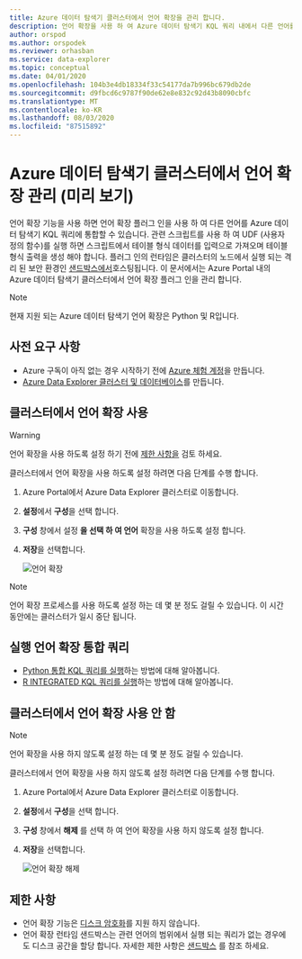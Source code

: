 ```yaml
---
title: Azure 데이터 탐색기 클러스터에서 언어 확장을 관리 합니다.
description: 언어 확장을 사용 하 여 Azure 데이터 탐색기 KQL 쿼리 내에서 다른 언어를 통합 합니다.
author: orspod
ms.author: orspodek
ms.reviewer: orhasban
ms.service: data-explorer
ms.topic: conceptual
ms.date: 04/01/2020
ms.openlocfilehash: 104b3e4db18334f33c54177da7b996bc679db2de
ms.sourcegitcommit: d9fbcd6c9787f90de62e8e832c92d43b8090cbfc
ms.translationtype: MT
ms.contentlocale: ko-KR
ms.lasthandoff: 08/03/2020
ms.locfileid: "87515892"
---
```

# <a name="manage-language-extensions-in-your-azure-data-explorer-cluster-preview"></a>Azure 데이터 탐색기 클러스터에서 언어 확장 관리 (미리 보기)

언어 확장 기능을 사용 하면 언어 확장 플러그 인을 사용 하 여 다른 언어를 Azure 데이터 탐색기 KQL 쿼리에 통합할 수 있습니다. 관련 스크립트를 사용 하 여 UDF (사용자 정의 함수)를 실행 하면 스크립트에서 테이블 형식 데이터를 입력으로 가져오며 테이블 형식 출력을 생성 해야 합니다. 플러그 인의 런타임은 클러스터의 노드에서 실행 되는 격리 된 보안 환경인 [샌드박스에서](kusto/concepts/sandboxes.md)호스팅됩니다. 이 문서에서는 Azure Portal 내의 Azure 데이터 탐색기 클러스터에서 언어 확장 플러그 인을 관리 합니다.

> [!NOTE]
> 현재 지원 되는 Azure 데이터 탐색기 언어 확장은 Python 및 R입니다.

## <a name="prerequisites"></a>사전 요구 사항

* Azure 구독이 아직 없는 경우 시작하기 전에 [Azure 체험 계정](https://azure.microsoft.com/free/)을 만듭니다.
* [Azure Data Explorer 클러스터 및 데이터베이스](create-cluster-database-portal.md)를 만듭니다.

## <a name="enable-language-extensions-on-your-cluster"></a>클러스터에서 언어 확장 사용

> [!WARNING]
> 언어 확장을 사용 하도록 설정 하기 전에 [제한 사항을](#limitations) 검토 하세요.

클러스터에서 언어 확장을 사용 하도록 설정 하려면 다음 단계를 수행 합니다.

1. Azure Portal에서 Azure Data Explorer 클러스터로 이동합니다. 
1. **설정**에서 **구성**을 선택 합니다. 
1. **구성** 창에서 설정 **을 선택 하 여 언어** 확장을 사용 하도록 설정 합니다.
1. **저장**을 선택합니다.
 
    ![언어 확장](media/language-extensions/configurations-enable-extension.png)

> [!NOTE]
> 언어 확장 프로세스를 사용 하도록 설정 하는 데 몇 분 정도 걸릴 수 있습니다. 이 시간 동안에는 클러스터가 일시 중단 됩니다.
 
## <a name="run-language-extension-integrated-queries"></a>실행 언어 확장 통합 쿼리

* [Python 통합 KQL 쿼리를 실행](kusto/query/pythonplugin.md)하는 방법에 대해 알아봅니다.
* [R INTEGRATED KQL 쿼리를 실행](kusto/query/rplugin.md)하는 방법에 대해 알아봅니다. 

## <a name="disable-language-extensions-on-your-cluster"></a>클러스터에서 언어 확장 사용 안 함

> [!NOTE]
> 언어 확장을 사용 하지 않도록 설정 하는 데 몇 분 정도 걸릴 수 있습니다.

클러스터에서 언어 확장을 사용 하지 않도록 설정 하려면 다음 단계를 수행 합니다.

1. Azure Portal에서 Azure Data Explorer 클러스터로 이동합니다. 
1. **설정**에서 **구성**을 선택 합니다. 
1. **구성** 창에서 **해제** 를 선택 하 여 언어 확장을 사용 하지 않도록 설정 합니다.
1. **저장**을 선택합니다.

    ![언어 확장 해제](media/language-extensions/configurations-disable-extension.png)

## <a name="limitations"></a>제한 사항

* 언어 확장 기능은 [디스크 암호화](cluster-disk-encryption.md)를 지원 하지 않습니다. 
* 언어 확장 런타임 샌드박스는 관련 언어의 범위에서 실행 되는 쿼리가 없는 경우에도 디스크 공간을 할당 합니다.
자세한 제한 사항은 [샌드박스](kusto/concepts/sandboxes.md) 를 참조 하세요.
